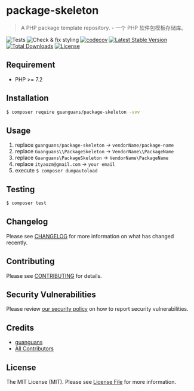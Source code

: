 # package-skeleton

> A PHP package template repository. - 一个 PHP 软件包模板存储库。

![Tests](https://github.com/guanguans/package-skeleton/workflows/Tests/badge.svg)
![Check & fix styling](https://github.com/guanguans/package-skeleton/workflows/Check%20&%20fix%20styling/badge.svg)
[![codecov](https://codecov.io/gh/guanguans/package-skeleton/branch/main/graph/badge.svg?token=URGFAWS6S4)](https://codecov.io/gh/guanguans/package-skeleton)
[![Latest Stable Version](https://poser.pugx.org/guanguans/package-skeleton/v)](//packagist.org/packages/guanguans/package-skeleton)
[![Total Downloads](https://poser.pugx.org/guanguans/package-skeleton/downloads)](//packagist.org/packages/guanguans/package-skeleton)
[![License](https://poser.pugx.org/guanguans/package-skeleton/license)](//packagist.org/packages/guanguans/package-skeleton)

## Requirement

* PHP >= 7.2

## Installation

``` bash
$ composer require guanguans/package-skeleton -vvv
```

## Usage

1. replace `guanguans/package-skeleton` -> `vendorName/package-name`
2. replace `Guanguans\\PackageSkeleton` -> `VendorName\\PackageName`
3. replace `Guanguans\PackageSkeleton` -> `VendorName\PackageName`
4. replace `ityaozm@gmail.com` -> `your email`
5. execute `$ composer dumpautoload`

## Testing

``` bash
$ composer test
```

## Changelog

Please see [CHANGELOG](CHANGELOG.md) for more information on what has changed recently.

## Contributing

Please see [CONTRIBUTING](.github/CONTRIBUTING.md) for details.

## Security Vulnerabilities

Please review [our security policy](../../security/policy) on how to report security vulnerabilities.

## Credits

* [guanguans](https://github.com/guanguans)
* [All Contributors](../../contributors)

## License

The MIT License (MIT). Please see [License File](LICENSE) for more information.
